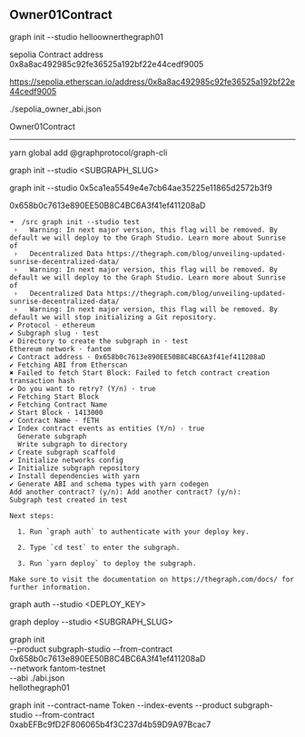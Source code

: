 

## Owner01Contract

graph init --studio helloownerthegraph01


sepolia
Contract address
0x8a8ac492985c92fe36525a192bf22e44cedf9005

https://sepolia.etherscan.io/address/0x8a8ac492985c92fe36525a192bf22e44cedf9005

./sepolia_owner_abi.json

Owner01Contract


----


yarn global add @graphprotocol/graph-cli

graph init --studio <SUBGRAPH_SLUG>


graph init --studio 0x5ca1ea5549e4e7cb64ae35225e11865d2572b3f9


0x658b0c7613e890EE50B8C4BC6A3f41ef411208aD

```
➜  /src graph init --studio test                                      
 ›   Warning: In next major version, this flag will be removed. By default we will deploy to the Graph Studio. Learn more about Sunrise of 
 ›   Decentralized Data https://thegraph.com/blog/unveiling-updated-sunrise-decentralized-data/
 ›   Warning: In next major version, this flag will be removed. By default we will deploy to the Graph Studio. Learn more about Sunrise of 
 ›   Decentralized Data https://thegraph.com/blog/unveiling-updated-sunrise-decentralized-data/
 ›   Warning: In next major version, this flag will be removed. By default we will stop initializing a Git repository.
✔ Protocol · ethereum
✔ Subgraph slug · test
✔ Directory to create the subgraph in · test
Ethereum network · fantom
✔ Contract address · 0x658b0c7613e890EE50B8C4BC6A3f41ef411208aD
✔ Fetching ABI from Etherscan
✖ Failed to fetch Start Block: Failed to fetch contract creation transaction hash
✔ Do you want to retry? (Y/n) · true
✔ Fetching Start Block
✔ Fetching Contract Name
✔ Start Block · 1413000
✔ Contract Name · fETH
✔ Index contract events as entities (Y/n) · true
  Generate subgraph
  Write subgraph to directory
✔ Create subgraph scaffold
✔ Initialize networks config
✔ Initialize subgraph repository
✔ Install dependencies with yarn
✔ Generate ABI and schema types with yarn codegen
Add another contract? (y/n): Add another contract? (y/n): 
Subgraph test created in test

Next steps:

  1. Run `graph auth` to authenticate with your deploy key.

  2. Type `cd test` to enter the subgraph.

  3. Run `yarn deploy` to deploy the subgraph.

Make sure to visit the documentation on https://thegraph.com/docs/ for further information.

```


graph auth --studio <DEPLOY_KEY>

graph deploy --studio <SUBGRAPH_SLUG>


graph init \
  --product subgraph-studio
  --from-contract 0x658b0c7613e890EE50B8C4BC6A3f41ef411208aD \
  --network fantom-testnet \
  --abi ./abi.json \
  hellothegraph01


graph init --contract-name Token --index-events --product subgraph-studio --from-contract 0xabEFBc9fD2F806065b4f3C237d4b59D9A97Bcac7